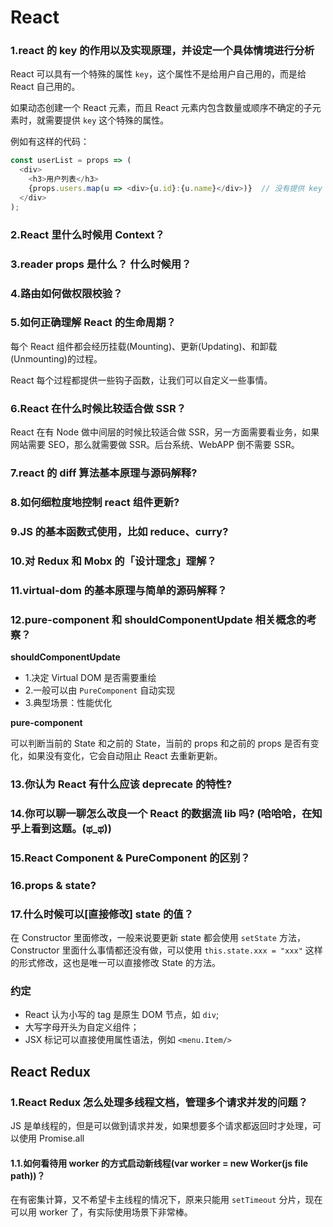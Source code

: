 # React

### 1.react 的 key 的作用以及实现原理，并设定一个具体情境进行分析

React 可以具有一个特殊的属性 `key`，这个属性不是给用户自己用的，而是给 React 自己用的。

如果动态创建一个 React 元素，而且 React 元素内包含数量或顺序不确定的子元素时，就需要提供 `key` 这个特殊的属性。

例如有这样的代码： 

```js
const userList = props => (
  <div>
    <h3>用户列表</h3>
    {props.users.map(u => <div>{u.id}:{u.name}</div>)}  // 没有提供 key
  </div>
);
```

### 2.React 里什么时候用 Context？

### 3.reader props 是什么？ 什么时候用？

### 4.路由如何做权限校验？

### 5.如何正确理解 React 的生命周期？



每个 React 组件都会经历挂载(Mounting)、更新(Updating)、和卸载(Unmounting)的过程。

React 每个过程都提供一些钩子函数，让我们可以自定义一些事情。



### 6.React 在什么时候比较适合做 SSR？

React 在有 Node 做中间层的时候比较适合做 SSR，另一方面需要看业务，如果网站需要 SEO，那么就需要做 SSR。后台系统、WebAPP 倒不需要 SSR。

### 7.react 的 diff 算法基本原理与源码解释?

### 8.如何细粒度地控制 react 组件更新?

### 9.JS 的基本函数式使用，比如 reduce、curry?

### 10.对 Redux 和 Mobx 的「设计理念」理解？

### 11.virtual-dom 的基本原理与简单的源码解释？



### 12.pure-component 和 shouldComponentUpdate 相关概念的考察？

**shouldComponentUpdate**

- 1.决定 Virtual DOM 是否需要重绘
- 2.一般可以由 `PureComponent` 自动实现
- 3.典型场景：性能优化

**pure-component**

可以判断当前的 State 和之前的 State，当前的 props 和之前的 props 是否有变化，如果没有变化，它会自动阻止 React 去重新更新。

### 13.你认为 React 有什么应该 deprecate 的特性?

### 14.你可以聊一聊怎么改良一个 React 的数据流 lib 吗? (哈哈哈，在知乎上看到这题。(ಥ_ಥ))

### 15.React Component & PureComponent 的区别？

### 16.props & state?

### 17.什么时候可以[直接修改] state 的值？

在 Constructor 里面修改，一般来说要更新 state 都会使用 `setState` 方法， Constructor 里面什么事情都还没有做，可以使用 `this.state.xxx = "xxx"` 这样的形式修改，这也是唯一可以直接修改 State 的方法。



### 约定

- React 认为小写的 tag 是原生 DOM 节点，如 `div`;
- 大写字母开头为自定义组件；
- JSX 标记可以直接使用属性语法，例如 `<menu.Item/>` 

## React Redux

### 1.React Redux 怎么处理多线程文档，管理多个请求并发的问题？

JS 是单线程的，但是可以做到请求并发，如果想要多个请求都返回时才处理，可以使用 Promise.all

#### 1.1.如何看待用 worker 的方式启动新线程(var worker = new Worker(js file path))？

在有密集计算，又不希望卡主线程的情况下，原来只能用 `setTimeout` 分片，现在可以用 worker 了，有实际使用场景下非常棒。

